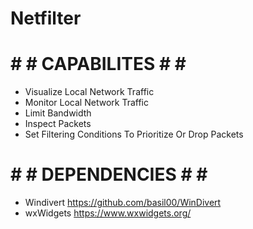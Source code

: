 # Netfilter

# # # CAPABILITES # # #
- Visualize Local Network Traffic
- Monitor Local Network Traffic
- Limit Bandwidth
- Inspect Packets
- Set Filtering Conditions To Prioritize Or Drop Packets

# # # DEPENDENCIES # # #
- Windivert
    https://github.com/basil00/WinDivert
- wxWidgets
    https://www.wxwidgets.org/
